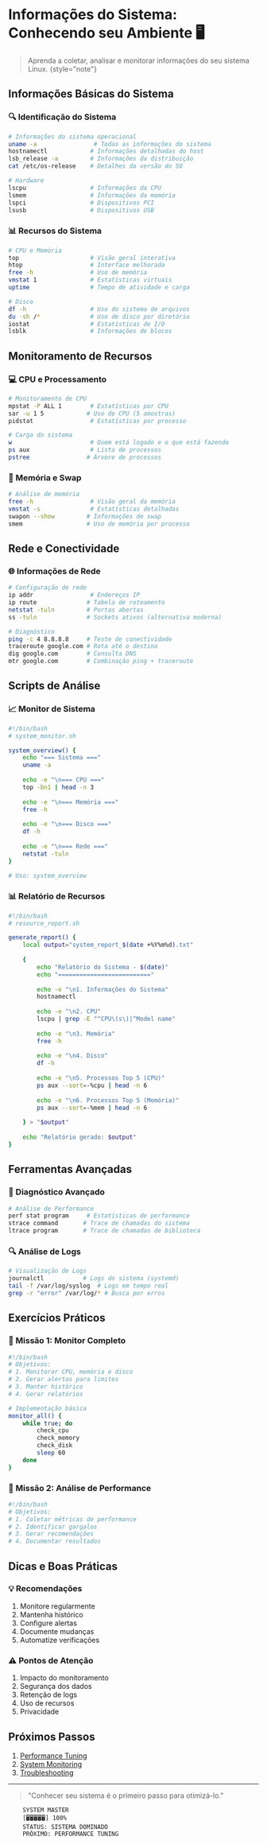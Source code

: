 # Informações do Sistema: Conhecendo seu Ambiente 🖥️

> Aprenda a coletar, analisar e monitorar informações do seu sistema Linux.
> {style="note"}

## Informações Básicas do Sistema

### 🔍 Identificação do Sistema
```bash
# Informações do sistema operacional
uname -a                # Todas as informações do sistema
hostnamectl            # Informações detalhadas do host
lsb_release -a         # Informações da distribuição
cat /etc/os-release    # Detalhes da versão do SO

# Hardware
lscpu                  # Informações da CPU
lsmem                  # Informações da memória
lspci                  # Dispositivos PCI
lsusb                  # Dispositivos USB
```

### 📊 Recursos do Sistema
```bash
# CPU e Memória
top                    # Visão geral interativa
htop                   # Interface melhorada
free -h                # Uso de memória
vmstat 1               # Estatísticas virtuais
uptime                 # Tempo de atividade e carga

# Disco
df -h                  # Uso do sistema de arquivos
du -sh /*              # Uso de disco por diretório
iostat                 # Estatísticas de I/O
lsblk                  # Informações de blocos
```

## Monitoramento de Recursos

### 💻 CPU e Processamento
```bash
# Monitoramento de CPU
mpstat -P ALL 1        # Estatísticas por CPU
sar -u 1 5            # Uso de CPU (5 amostras)
pidstat                # Estatísticas por processo

# Carga do sistema
w                      # Quem está logado e o que está fazendo
ps aux                 # Lista de processos
pstree                # Árvore de processos
```

### 🧠 Memória e Swap
```bash
# Análise de memória
free -h                # Visão geral da memória
vmstat -s              # Estatísticas detalhadas
swapon --show         # Informações de swap
smem                  # Uso de memória por processo
```

## Rede e Conectividade

### 🌐 Informações de Rede
```bash
# Configuração de rede
ip addr                # Endereços IP
ip route              # Tabela de roteamento
netstat -tuln         # Portas abertas
ss -tuln              # Sockets ativos (alternativa moderna)

# Diagnóstico
ping -c 4 8.8.8.8     # Teste de conectividade
traceroute google.com # Rota até o destino
dig google.com        # Consulta DNS
mtr google.com        # Combinação ping + traceroute
```

## Scripts de Análise

### 📈 Monitor de Sistema
```bash
#!/bin/bash
# system_monitor.sh

system_overview() {
    echo "=== Sistema ==="
    uname -a
    
    echo -e "\n=== CPU ==="
    top -bn1 | head -n 3
    
    echo -e "\n=== Memória ==="
    free -h
    
    echo -e "\n=== Disco ==="
    df -h
    
    echo -e "\n=== Rede ==="
    netstat -tuln
}

# Uso: system_overview
```

### 📊 Relatório de Recursos
```bash
#!/bin/bash
# resource_report.sh

generate_report() {
    local output="system_report_$(date +%Y%m%d).txt"
    
    {
        echo "Relatório do Sistema - $(date)"
        echo "=========================="
        
        echo -e "\n1. Informações do Sistema"
        hostnamectl
        
        echo -e "\n2. CPU"
        lscpu | grep -E "^CPU\(s\)|^Model name"
        
        echo -e "\n3. Memória"
        free -h
        
        echo -e "\n4. Disco"
        df -h
        
        echo -e "\n5. Processos Top 5 (CPU)"
        ps aux --sort=-%cpu | head -n 6
        
        echo -e "\n6. Processos Top 5 (Memória)"
        ps aux --sort=-%mem | head -n 6
        
    } > "$output"
    
    echo "Relatório gerado: $output"
}
```

## Ferramentas Avançadas

### 🔧 Diagnóstico Avançado
```bash
# Análise de Performance
perf stat program     # Estatísticas de performance
strace command       # Trace de chamadas do sistema
ltrace program       # Trace de chamadas de biblioteca
```

### 🔍 Análise de Logs
```bash
# Visualização de Logs
journalctl           # Logs do sistema (systemd)
tail -f /var/log/syslog  # Logs em tempo real
grep -r "error" /var/log/* # Busca por erros
```

## Exercícios Práticos

### 🎯 Missão 1: Monitor Completo
```bash
#!/bin/bash
# Objetivos:
# 1. Monitorar CPU, memória e disco
# 2. Gerar alertas para limites
# 3. Manter histórico
# 4. Gerar relatórios

# Implementação básica
monitor_all() {
    while true; do
        check_cpu
        check_memory
        check_disk
        sleep 60
    done
}
```

### 🎯 Missão 2: Análise de Performance
```bash
#!/bin/bash
# Objetivos:
# 1. Coletar métricas de performance
# 2. Identificar gargalos
# 3. Gerar recomendações
# 4. Documentar resultados
```

## Dicas e Boas Práticas

### 💡 Recomendações
1. Monitore regularmente
2. Mantenha histórico
3. Configure alertas
4. Documente mudanças
5. Automatize verificações

### ⚠️ Pontos de Atenção
1. Impacto do monitoramento
2. Segurança dos dados
3. Retenção de logs
4. Uso de recursos
5. Privacidade

## Próximos Passos

1. [Performance Tuning](performance-tuning.md)
2. [System Monitoring](system-monitoring.md)
3. [Troubleshooting](troubleshooting.md)

---

> "Conhecer seu sistema é o primeiro passo para otimizá-lo."

```ascii
    SYSTEM MASTER
    [🖥️🖥️🖥️🖥️🖥️] 100%
    STATUS: SISTEMA DOMINADO
    PRÓXIMO: PERFORMANCE TUNING
```